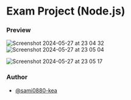 # Exam Project (Node.js)

### Preview
![Screenshot 2024-05-27 at 23 04 32](https://github.com/sami0880-kea/node_exam_project/assets/113104513/59e6fdad-3c92-46ad-a81a-94d3690b67cd)
![Screenshot 2024-05-27 at 23 05 04](https://github.com/sami0880-kea/node_exam_project/assets/113104513/e043c251-1f37-4e90-897b-4ef071496797)

![Screenshot 2024-05-27 at 23 05 17](https://github.com/sami0880-kea/node_exam_project/assets/113104513/0d124c96-c9cd-4f17-b8d3-73186f994e5b)


### Author
- [@sami0880-kea](https://www.github.com/sami0880-kea)

